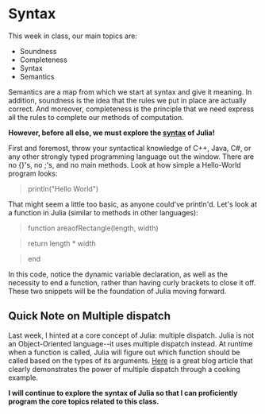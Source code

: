 # Syntax
This week in class, our main topics are:
* Soundness
* Completeness
* Syntax
* Semantics

Semantics are a map from which we start at syntax and give it meaning. In addition, soundness is the idea that the rules we put in place are actually correct. And moreover, completeness is the principle that we need express all the rules to complete our methods of computation.

**However, before all else, we must explore the [syntax](https://docs.julialang.org/en/v1/manual/variables/) of Julia!**

First and foremost, throw your syntactical knowledge of C++, Java, C#, or any other strongly typed programming language out the window. There are no {}'s, no ;'s, and no main methods. Look at how simple a Hello-World program looks:

> println("Hello World")

That might seem a little too basic, as anyone could've println'd. Let's look at a function in Julia (similar to methods in other languages):

> function areaofRectangle(length, width)

>  return length * width

> end

In this code, notice the dynamic variable declaration, as well as the necessity to end a function, rather than having curly brackets to close it off. These two snippets will be the foundation of Julia moving forward.

## Quick Note on Multiple dispatch
Last week, I hinted at a core concept of Julia: multiple dispatch. Julia is not an Object-Oriented language--it uses multiple dispatch instead. At runtime when a function is called, Julia will figure out which function should be called based on the types of its arguments. [Here](https://armchairecology.blog/julia-in-ecology-why-multiple-dispatch-is-good/) is a great blog article that clearly demonstrates the power of multiple dispatch through a cooking example.

**I will continue to explore the syntax of Julia so that I can proficiently program the core topics related to this class.**
